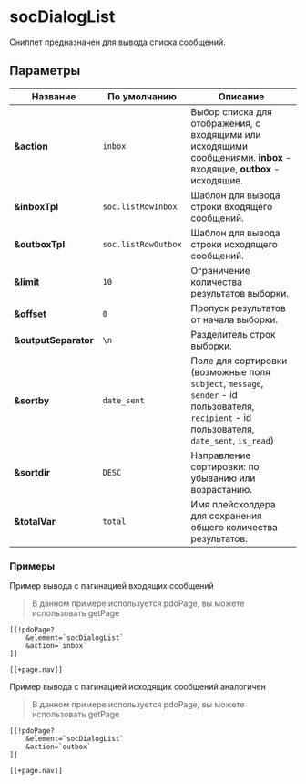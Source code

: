 # socDialogList

Сниппет предназначен для вывода списка сообщений.

## Параметры

| Название             | По умолчанию        | Описание                                                                                                                                     |
|----------------------|---------------------|----------------------------------------------------------------------------------------------------------------------------------------------|
| **&action**          | `inbox`             | Выбор списка для отображения, с входящими или исходящими сообщениями. **inbox** - входящие, **outbox** - исходящие.                          |
| **&inboxTpl**        | `soc.listRowInbox`  | Шаблон для вывода строки входящего сообщений.                                                                                                |
| **&outboxTpl**       | `soc.listRowOutbox` | Шаблон для вывода строки исходящего сообщений.                                                                                               |
| **&limit**           | `10`                | Ограничение количества результатов выборки.                                                                                                  |
| **&offset**          | `0`                 | Пропуск результатов от начала выборки.                                                                                                       |
| **&outputSeparator** | `\n`                | Разделитель строк выборки.                                                                                                                   |
| **&sortby**          | `date_sent`         | Поле для сортировки (возможные поля `subject`, `message`, `sender` - id пользователя, `recipient` - id пользователя, `date_sent`, `is_read`) |
| **&sortdir**         | `DESC`              | Направление сортировки: по убыванию или возрастанию.                                                                                         |
| **&totalVar**        | `total`             | Имя плейсхолдера для сохранения общего количества результатов.                                                                               |

### Примеры

Пример вывода с пагинацией входящих сообщений

> В данном примере используется pdoPage, вы можете использовать getPage

```modx
[[!pdoPage?
    &element=`socDialogList`
    &action=`inbox`
]]

[[+page.nav]]
```

Пример вывода с пагинацией исходящих сообщений аналогичен

> В данном примере используется pdoPage, вы можете использовать getPage

```modx
[[!pdoPage?
    &element=`socDialogList`
    &action=`outbox`
]]

[[+page.nav]]
```

